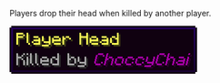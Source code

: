 Players drop their head when killed by another player.

![Player head](https://github.com/Chailotl/chocolate-tweaks/blob/master/Player%20Head%20Drops/Player%20head.png)
